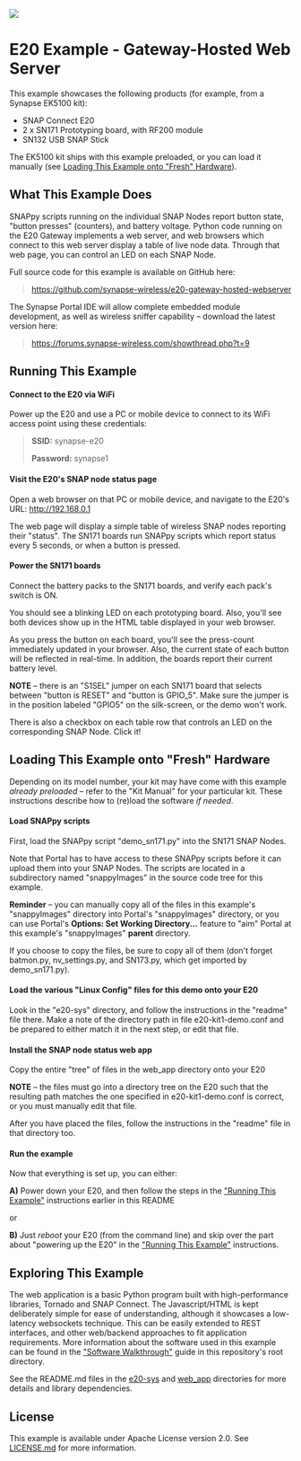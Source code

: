 ![](https://cloud.githubusercontent.com/assets/1317406/12406044/32cd9916-be0f-11e5-9b18-1547f284f878.png)
# E20 Example - Gateway-Hosted Web Server

This example showcases the following products (for example, from a Synapse EK5100 kit):

* SNAP Connect E20
* 2 x SN171 Prototyping board, with RF200 module
* SN132 USB SNAP Stick

The EK5100 kit ships with this example preloaded, or you can load it manually (see [Loading This Example onto "Fresh" Hardware](#loading-this-example-onto-fresh-hardware)).

## What This Example Does

SNAPpy scripts running on the individual SNAP Nodes report button state, "button presses" (counters), and battery voltage. Python code running on the E20 Gateway implements a web server, and web browsers which connect to this web server display a table of live node data. Through that web page, you can control an LED on each SNAP Node.

Full source code for this example is available on GitHub here: 

> https://github.com/synapse-wireless/e20-gateway-hosted-webserver

The Synapse Portal IDE will allow complete embedded module development, as well as wireless sniffer capability – download the latest version here: 

> https://forums.synapse-wireless.com/showthread.php?t=9

## Running This Example

#### Connect to the E20 via WiFi
Power up the E20 and use a PC or mobile device to connect to its WiFi access point using these credentials:

> **SSID:** synapse-e20
>
> **Password:** synapse1

#### Visit the E20's SNAP node status page
Open a web browser on that PC or mobile device, and navigate to the E20's URL:  http://192.168.0.1

The web page will display a simple table of wireless SNAP nodes reporting their "status". The SN171 boards run SNAPpy scripts which report status every 5 seconds, or when a button is pressed.

#### Power the SN171 boards
Connect the battery packs to the SN171 boards, and verify each pack's switch is ON.

You should see a blinking LED on each prototyping board. Also, you'll see both devices show up in the HTML table displayed in your web browser.

As you press the button on each board, you'll see the press-count immediately updated in your browser. Also, the current state of each button will be reflected in real-time. In addition, the boards report their current battery level.

**NOTE** – there is an "S1SEL" jumper on each SN171 board that selects between "button is RESET" and "button is GPIO_5". Make sure the jumper is in the position labeled "GPIO5" on the silk-screen, or the demo won't work.

There is also a checkbox on each table row that controls an LED on the corresponding SNAP Node. Click it! 

## Loading This Example onto "Fresh" Hardware

Depending on its model number, your kit may have come with this example *already preloaded* – refer to the "Kit Manual" for your particular kit. These instructions describe how to (re)load the software *if needed*.

#### Load SNAPpy scripts

First, load the SNAPpy script "demo_sn171.py" into the SN171 SNAP Nodes.

Note that Portal has to have access to these SNAPpy scripts before it can upload them into your SNAP Nodes. The scripts are located in a subdirectory named "snappyImages" in the source code tree for this example.

**Reminder** – you can manually copy all of the files in this example's "snappyImages" directory into Portal's "snappyImages" directory, or you can use Portal's **Options: Set Working Directory...** feature to "aim" Portal at this example's "snappyImages" **parent** directory.

If you choose to copy the files, be sure to copy all of them (don't forget batmon.py, nv_settings.py, and SN173.py, which get imported by demo_sn171.py).

#### Load the various "Linux Config" files for this demo onto your E20

Look in the "e20-sys" directory, and follow the instructions in the "readme" file there. Make a note of the directory path in file e20-kit1-demo.conf and be prepared to either match it in the next step, or edit that file.

#### Install the SNAP node status web app
Copy the entire "tree" of files in the web_app directory onto your E20

**NOTE** – the files must go into a directory tree on the E20 such that the resulting path matches the one specified in e20-kit1-demo.conf is correct, or you must manually edit that file.

After you have placed the files, follow the instructions in the "readme" file in that directory too.

#### Run the example

Now that everything is set up, you can either: 

**A)** Power down your E20, and then follow the steps in the ["Running This Example"](#running-this-example) instructions earlier in this README

or

**B)** Just *reboot* your E20 (from the command line) and skip over the part about "powering up the E20" in the ["Running This Example"](#running-this-example) instructions.

## Exploring This Example

The web application is a basic Python program built with high-performance libraries, Tornado and SNAP Connect. The Javascript/HTML is kept deliberately simple for ease of understanding, although it showcases a low-latency websockets technique. This can be easily extended to REST interfaces, and other web/backend approaches to fit application requirements. More information about the software used in this example can be found in the ["Software Walkthrough"](WALKTHROUGH.md) guide in this repository's root directory.

See the README.md files in the [e20-sys](e20-sys) and [web_app](web_app) directories for more details and library dependencies.

## License

This example is available under Apache License version 2.0. See [LICENSE.md](LICENSE.md) for more information.

<!-- meta-tags: vvv-e20, vvv-sn171, vvv-rf200, vvv-ek5100, vvv-snapconnect, vvv-js, vvv-html, vvv-python, vvv-example -->
